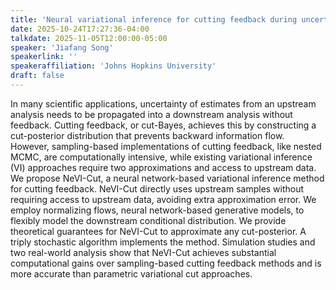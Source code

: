 ```yaml
---
title: 'Neural variational inference for cutting feedback during uncertainty propagation'
date: 2025-10-24T17:27:36-04:00
talkdate: 2025-11-05T12:00:00-05:00
speaker: 'Jiafang Song'
speakerlink: ''
speakeraffiliation: 'Johns Hopkins University'
draft: false
---
```


In many scientific applications, uncertainty of estimates from an upstream analysis needs to be propagated into a downstream analysis without feedback. Cutting feedback, or cut-Bayes, achieves this by constructing a cut-posterior distribution that prevents backward information flow. However, sampling-based implementations of cutting feedback, like nested MCMC, are computationally intensive, while existing variational inference (VI) approaches require two approximations and access to upstream data. We propose NeVI-Cut, a neural network-based variational inference method for cutting feedback. NeVI-Cut directly uses upstream samples without requiring access to upstream data, avoiding extra approximation error. We employ normalizing flows, neural network-based generative models, to flexibly model the downstream conditional distribution. We provide theoretical guarantees for NeVI-Cut to approximate any cut-posterior. A triply stochastic algorithm implements the method. Simulation studies and two real-world analysis show that NeVI-Cut achieves substantial computational gains over sampling-based cutting feedback methods and is more accurate than parametric variational cut approaches.